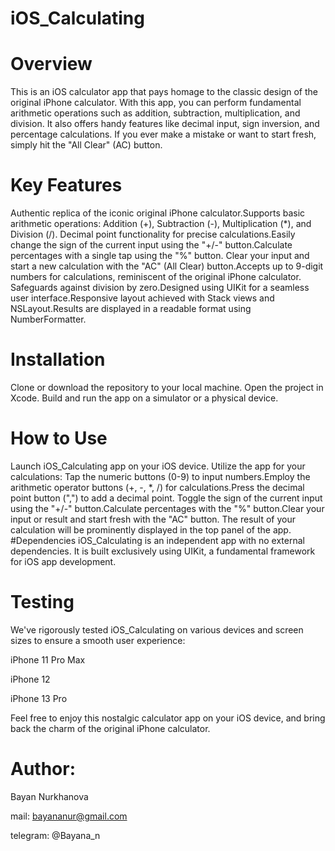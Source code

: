 # iOS_Calculating
# Overview
This is an iOS calculator app that pays homage to the classic design of the original iPhone calculator. With this app, you can perform fundamental arithmetic operations such as addition, subtraction, multiplication, and division. It also offers handy features like decimal input, sign inversion, and percentage calculations. If you ever make a mistake or want to start fresh, simply hit the "All Clear" (AC) button.

# Key Features
Authentic replica of the iconic original iPhone calculator.Supports basic arithmetic operations: Addition (+), Subtraction (-), Multiplication (*), and Division (/).
Decimal point functionality for precise calculations.Easily change the sign of the current input using the "+/-" button.Calculate percentages with a single tap using the "%" button.
Clear your input and start a new calculation with the "AC" (All Clear) button.Accepts up to 9-digit numbers for calculations, reminiscent of the original iPhone calculator.
Safeguards against division by zero.Designed using UIKit for a seamless user interface.Responsive layout achieved with Stack views and NSLayout.Results are displayed in a readable format using NumberFormatter.

# Installation
Clone or download the repository to your local machine.
Open the project in Xcode.
Build and run the app on a simulator or a physical device.
# How to Use
Launch iOS_Calculating app on your iOS device.
Utilize the app for your calculations:
Tap the numeric buttons (0-9) to input numbers.Employ the arithmetic operator buttons (+, -, *, /) for calculations.Press the decimal point button (",") to add a decimal point.
Toggle the sign of the current input using the "+/-" button.Calculate percentages with the "%" button.Clear your input or result and start fresh with the "AC" button.
The result of your calculation will be prominently displayed in the top panel of the app.
#Dependencies
iOS_Calculating is an independent app with no external dependencies. It is built exclusively using UIKit, a fundamental framework for iOS app development.

# Testing
We've rigorously tested iOS_Calculating on various devices and screen sizes to ensure a smooth user experience:

iPhone 11 Pro Max

iPhone 12

iPhone 13 Pro


Feel free to enjoy this nostalgic calculator app on your iOS device, and bring back the charm of the original iPhone calculator.

# Author:

Bayan Nurkhanova

mail: bayananur@gmail.com

telegram: @Bayana_n




